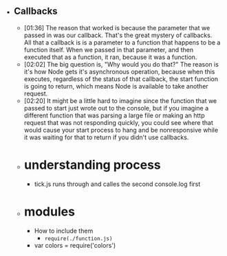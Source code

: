 - ## Callbacks
    - [01:36] The reason that worked is because the parameter that we passed in was our callback. That's the great mystery of callbacks. All that a callback is is a parameter to a function that happens to be a function itself. When we passed in that parameter, and then executed that as a function, it ran, because it was a function.
    - [02:02] The big question is, "Why would you do that?" The reason is it's how Node gets it's asynchronous operation, because when this executes, regardless of the status of that callback, the start function is going to return, which means Node is available to take another request.
    - [02:20] It might be a little hard to imagine since the function that we passed to start just wrote out to the console, but if you imagine a different function that was parsing a large file or making an http request that was not responding quickly, you could see where that would cause your start process to hang and be nonresponsive while it was waiting for that to return if you didn't use callbacks.
    - # understanding process 
        - tick.js runs through and calles the second console.log first 
    - # modules
        - How to include them 
            - `require(./function.js)`
        - var colors = require('colors')
